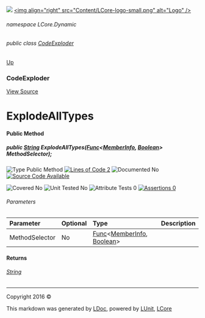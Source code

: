 ![](Content/LCore-banner-small.png "")
[&lt;img align=&quot;right&quot; src=&quot;Content/LCore-logo-small.png&quot; alt=&quot;Logo&quot; /&gt;](../README.md)

###### namespace LCore.Dynamic

###### public class [CodeExploder](docs/CodeExploder.md)
[Up](docs/CodeExploder.md)

### CodeExploder
[View Source](Dynamic%20Code/CodeExploder.cs)

# ExplodeAllTypes

#### Public Method

##### public <a href="https://msdn.microsoft.com/en-us/library/system.string.aspx" alt="">String</a> ExplodeAllTypes(<a href="https://msdn.microsoft.com/en-us/library/bb549151.aspx" alt="" target="_blank">Func</a>&lt;<a href="https://msdn.microsoft.com/en-us/library/system.reflection.memberinfo.aspx" alt="">MemberInfo</a>, <a href="https://msdn.microsoft.com/en-us/library/system.boolean.aspx" alt="">Boolean</a>&gt; MethodSelector);

![Type Public Method](http://b.repl.ca/v1/Type-Public%20Method-blue.png "") [![Lines of Code 2](http://b.repl.ca/v1/Lines%20of%20Code-2-blue.png "")](Dynamic%20Code/CodeExploder.cs#L482)    ![Documented No](http://b.repl.ca/v1/Documented-No-red.png "") [![Source Code Available](http://b.repl.ca/v1/Source%20Code-Available-brightgreen.png "")](Dynamic%20Code/CodeExploder.cs#L482)

![Covered No](http://b.repl.ca/v1/Covered-No-red.png "") ![Unit Tested No](http://b.repl.ca/v1/Unit%20Tested-No-lightgrey.png "") ![Attribute Tests 0](http://b.repl.ca/v1/Attribute%20Tests-0-lightgrey.png "") [![Assertions 0](http://b.repl.ca/v1/Assertions-0-lightgrey.png "")](Dynamic%20Code/CodeExploder.cs)

###### Parameters

Parameter | Optional | Type | Description
:---  | :---  | :---  | :--- 
MethodSelector | No | <a href="https://msdn.microsoft.com/en-us/library/bb549151.aspx" alt="" target="_blank">Func</a>&lt;[MemberInfo](https://msdn.microsoft.com/en-us/library/system.reflection.memberinfo.aspx), [Boolean](https://msdn.microsoft.com/en-us/library/system.boolean.aspx)&gt; | 


#### Returns

###### [String](https://msdn.microsoft.com/en-us/library/system.string.aspx)



---

Copyright 2016 &copy; [](../README.md) [](../TableOfContents.md)

This markdown was generated by [LDoc](https://github.com/CodeSingularity/LDoc), powered by [LUnit](https://github.com/CodeSingularity/LUnit), [LCore](https://github.com/CodeSingularity/LCore)
